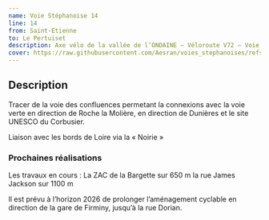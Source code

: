 ```yaml
---
name: Voie Stéphanoise 14
line: 14
from: Saint-Etienne
to: Le Pertuiset
description: Axe vélo de la vallée de l’ONDAINE – Véloroute V72 – Voie verte des Confluences
cover: https://raw.githubusercontent.com/Aesran/voies_stephanoises/refs/heads/main/assets/L14-V72-voie-des-confluence-Ondaine-ZAC-Bargette.png
---
```

## Description
Tracer de la voie des confluences permetant la connexions avec la voie verte en direction de Roche la Molière, en direction de Dunières et le site UNESCO du Corbusier.

Liaison avec les bords de Loire via la « Noirie »
### Prochaines réalisations 
Les travaux en cours :
La ZAC de la Bargette sur 650 m
la rue James Jackson sur 1100 m

Il est prévu à l’horizon 2026 de prolonger l’aménagement cyclable en direction de la gare de Firminy, jusqu’à la rue Dorian.